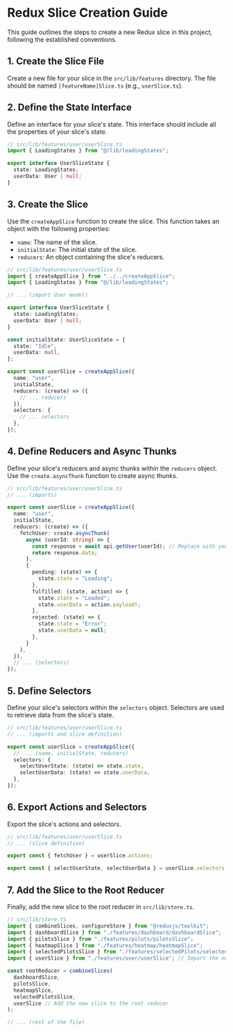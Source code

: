 # Redux Slice Creation Guide

This guide outlines the steps to create a new Redux slice in this project, following the established conventions.

## 1. Create the Slice File

Create a new file for your slice in the `src/lib/features` directory. The file should be named `[featureName]Slice.ts` (e.g., `userSlice.ts`).

## 2. Define the State Interface

Define an interface for your slice's state. This interface should include all the properties of your slice's state.

```typescript
// src/lib/features/user/userSlice.ts
import { LoadingStates } from "@/lib/loadingStates";

export interface UserSliceState {
  state: LoadingStates;
  userData: User | null;
}
```

## 3. Create the Slice

Use the `createAppSlice` function to create the slice. This function takes an object with the following properties:

* `name`: The name of the slice.
* `initialState`: The initial state of the slice.
* `reducers`: An object containing the slice's reducers.

```typescript
// src/lib/features/user/userSlice.ts
import { createAppSlice } from "../../createAppSlice";
import { LoadingStates } from "@/lib/loadingStates";

// ... (import User model)

export interface UserSliceState {
  state: LoadingStates;
  userData: User | null;
}

const initialState: UserSliceState = {
  state: "Idle",
  userData: null,
};

export const userSlice = createAppSlice({
  name: "user",
  initialState,
  reducers: (create) => ({
    // ... reducers
  }),
  selectors: {
    // ... selectors
  },
});
```

## 4. Define Reducers and Async Thunks

Define your slice's reducers and async thunks within the `reducers` object. Use the `create.asyncThunk` function to create async thunks.

```typescript
// src/lib/features/user/userSlice.ts
// ... (imports)

export const userSlice = createAppSlice({
  name: "user",
  initialState,
  reducers: (create) => ({
    fetchUser: create.asyncThunk(
      async (userId: string) => {
        const response = await api.getUser(userId); // Replace with your API call
        return response.data;
      },
      {
        pending: (state) => {
          state.state = "Loading";
        },
        fulfilled: (state, action) => {
          state.state = "Loaded";
          state.userData = action.payload!;
        },
        rejected: (state) => {
          state.state = "Error";
          state.userData = null;
        },
      }
    ),
  }),
  // ... (selectors)
});
```

## 5. Define Selectors

Define your slice's selectors within the `selectors` object. Selectors are used to retrieve data from the slice's state.

```typescript
// src/lib/features/user/userSlice.ts
// ... (imports and slice definition)

export const userSlice = createAppSlice({
  // ... (name, initialState, reducers)
  selectors: {
    selectUserState: (state) => state.state,
    selectUserData: (state) => state.userData,
  },
});
```

## 6. Export Actions and Selectors

Export the slice's actions and selectors.

```typescript
// src/lib/features/user/userSlice.ts
// ... (slice definition)

export const { fetchUser } = userSlice.actions;

export const { selectUserState, selectUserData } = userSlice.selectors;
```

## 7. Add the Slice to the Root Reducer

Finally, add the new slice to the root reducer in `src/lib/store.ts`.

```typescript
// src/lib/store.ts
import { combineSlices, configureStore } from "@reduxjs/toolkit";
import { dashboardSlice } from "./features/dashboard/dashboardSlice";
import { pilotsSlice } from "./features/pilots/pilotsSlice";
import { heatmapSlice } from "./features/heatmap/heatmapSlice";
import { selectedPilotsSlice } from "./features/selectedPilots/selectedPilotsSlice";
import { userSlice } from "./features/user/userSlice"; // Import the new slice

const rootReducer = combineSlices(
  dashboardSlice,
  pilotsSlice,
  heatmapSlice,
  selectedPilotsSlice,
  userSlice // Add the new slice to the root reducer
);

// ... (rest of the file)
```
